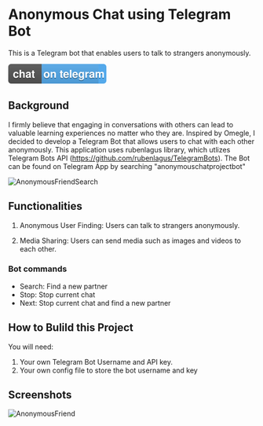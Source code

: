 # Anonymous Chat using Telegram Bot

This is a Telegram bot that enables users to talk to strangers anonymously.

[![Telegram](/TelegramBots.svg)](https://t.me/AnonymousChatProjectBot)


## Background
I firmly believe that engaging in conversations with others can lead to valuable learning experiences no matter who they are. Inspired by Omegle, I decided to develop a Telegram Bot that allows users to chat with each other anonymously. This application uses rubenlagus library, which utlizes Telegram Bots API (https://github.com/rubenlagus/TelegramBots). The Bot can be found on Telegram App by searching "anonymouschatprojectbot"


![AnonymousFriendSearch](https://github.com/sjadrian/java-anonymous-chat-telegram-bot/assets/93874977/abbbfc76-ecad-446a-85b4-0419411e751d)


## Functionalities
1. Anonymous User Finding: Users can talk to strangers anonymously. 

2. Media Sharing: Users can send media such as images and videos to each other.

### Bot commands
* Search: Find a new partner
* Stop: Stop current chat
* Next: Stop current chat and find a new partner

## How to Bulild this Project
You will need:
1. Your own Telegram Bot Username and API key.
2. Your own config file to store the bot username and key
   
## Screenshots
![AnonymousFriend](https://github.com/sjadrian/java-anonymous-chat-telegram-bot/assets/93874977/d927e2b0-59a3-414d-a859-4e2ff5d4debe)



